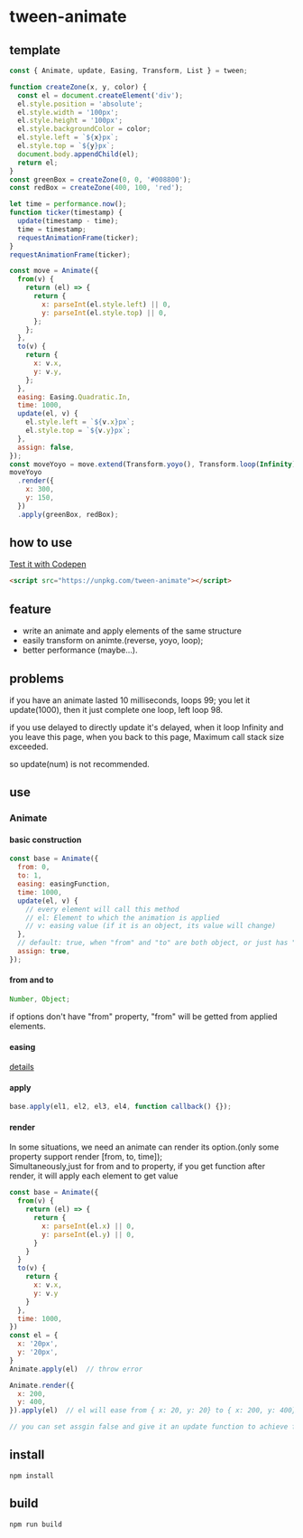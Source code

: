 # tween-animate

## template

```js
const { Animate, update, Easing, Transform, List } = tween;

function createZone(x, y, color) {
  const el = document.createElement('div');
  el.style.position = 'absolute';
  el.style.width = '100px';
  el.style.height = '100px';
  el.style.backgroundColor = color;
  el.style.left = `${x}px`;
  el.style.top = `${y}px`;
  document.body.appendChild(el);
  return el;
}
const greenBox = createZone(0, 0, '#008800');
const redBox = createZone(400, 100, 'red');

let time = performance.now();
function ticker(timestamp) {
  update(timestamp - time);
  time = timestamp;
  requestAnimationFrame(ticker);
}
requestAnimationFrame(ticker);

const move = Animate({
  from(v) {
    return (el) => {
      return {
        x: parseInt(el.style.left) || 0,
        y: parseInt(el.style.top) || 0,
      };
    };
  },
  to(v) {
    return {
      x: v.x,
      y: v.y,
    };
  },
  easing: Easing.Quadratic.In,
  time: 1000,
  update(el, v) {
    el.style.left = `${v.x}px`;
    el.style.top = `${v.y}px`;
  },
  assign: false,
});
const moveYoyo = move.extend(Transform.yoyo(), Transform.loop(Infinity));
moveYoyo
  .render({
    x: 300,
    y: 150,
  })
  .apply(greenBox, redBox);
```

## how to use

[Test it with Codepen](https://codepen.io/voderl/pen/LYGYYeM)

```html
<script src="https://unpkg.com/tween-animate"></script>
```

## feature

- write an animate and apply elements of the same structure
- easily transform on animte.(reverse, yoyo, loop);
- better performance (maybe...).

## problems

if you have an animate lasted 10 milliseconds, loops 99;
you let it update(1000), then it just complete one loop, left loop 98.

if you use delayed to directly update it's delayed, when it loop Infinity and you leave this page,
when you back to this page, Maximum call stack size exceeded.

so update(num) is not recommended.

## use

### Animate

#### basic construction

```js
const base = Animate({
  from: 0,
  to: 1,
  easing: easingFunction,
  time: 1000,
  update(el, v) {
    // every element will call this method
    // el: Element to which the animation is applied
    // v: easing value (if it is an object, its value will change)
  },
  // default: true, when "from" and "to" are both object, or just has "to"("from" is getted from applied element), is change the applied element ?
  assign: true,
});
```

#### from and to

```js
Number, Object;
```

if options don't have "from" property, "from" will be getted from applied elements.

#### easing

[details](https://github.com/tweenjs/tween.js/blob/master/docs/user_guide.md#user-content-available-easing-functions-tweeneasing)

#### apply

```js
base.apply(el1, el2, el3, el4, function callback() {});
```

#### render

In some situations, we need an animate can render its option.(only some property support render [from, to, time]);  
Simultaneously,just for from and to property, if you get function after render, it will apply each element to get value

```js
const base = Animate({
  from(v) {
    return (el) => {
      return {
        x: parseInt(el.x) || 0,
        y: parseInt(el.y) || 0,
      }
    }
  }
  to(v) {
    return {
      x: v.x,
      y: v.y
    }
  },
  time: 1000,
})
const el = {
  x: '20px',
  y: '20px',
}
Animate.apply(el)  // throw error

Animate.render({
  x: 200,
  y: 400,
}).apply(el)  // el will ease from { x: 20, y: 20} to { x: 200, y: 400}

// you can set assgin false and give it an update function to achieve from { x: 20px, y: 20px} to { x: 200px, y: 200px}
```

## install

```
npm install
```

## build

```
npm run build
```
